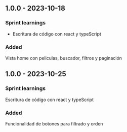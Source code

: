 ## 1.0.0 - 2023-10-18

### Sprint learnings

- Escritura de código con react y typeScript

### Added

Vista home con peliculas, buscador, filtros y paginación

## 1.0.0 - 2023-10-25

### Sprint learnings

Escritura de código con react y typeScript

### Added

Funcionalidad de botones para filtrado y orden

